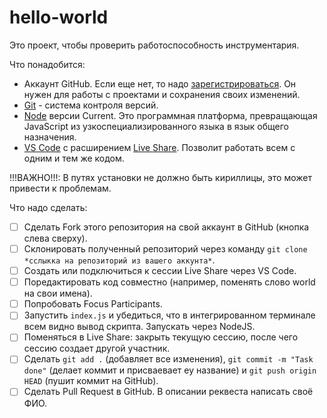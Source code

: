 # hello-world

Это проект, чтобы проверить работоспособность инструментария.

Что понадобится:
* Аккаунт GitHub. Если еще нет, то надо [зарегистрироваться](https://github.com/join). Он нужен для работы с проектами и сохранения своих изменений.
* [Git](https://git-scm.com/) - система контроля версий.
* [Node](https://nodejs.org/en/) версии Current. Это программная платформа,  превращающая JavaScript из узкоспециализированного языка в язык общего назначения.
* [VS Code](https://code.visualstudio.com/) с расширением [Live Share](https://marketplace.visualstudio.com/items?itemName=MS-vsliveshare.vsliveshare-pack). Позволит работать всем с одним и тем же кодом.

!!!ВАЖНО!!!: В путях установки не должно быть кириллицы, это может привести к проблемам.

Что надо сделать:
- [ ] Сделать Fork этого репозитория на свой аккаунт в GitHub (кнопка слева сверху).
- [ ] Склонировать полученный репозиторий через команду `git clone *сслыкка на репозиторий из вашего аккунта*`.
- [ ] Создать или подключиться к сессии Live Share через VS Code.
- [ ] Поредактировать код совместно (например, поменять слово world на свои имена).
- [ ] Попробовать Focus Participants.
- [ ] Запустить `index.js` и убедиться, что в интегрированном терминале всем видно вывод скрипта. Запускать через NodeJS.
- [ ] Поменяться в Live Share: закрыть текущую сессию, после чего сессию создает другой участник.
- [ ] Сделать `git add .` (добавляет все изменения), `git commit -m "Task done"` (делает коммит и присваевает еу название) и `git push origin HEAD` (пушит коммит на GitHub).
- [ ] Сделать Pull Request в GitHub. В описании реквеста написать своё ФИО.
